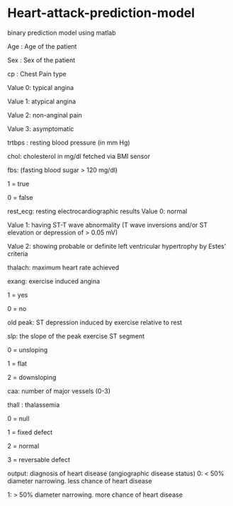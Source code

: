 # Heart-attack-prediction-model
binary prediction model using matlab

Age : Age of the patient

Sex : Sex of the patient

cp : Chest Pain type

Value 0: typical angina

Value 1: atypical angina

Value 2: non-anginal pain

Value 3: asymptomatic

trtbps : resting blood pressure (in mm Hg)

chol: cholesterol in mg/dl fetched via BMI sensor

fbs: (fasting blood sugar > 120 mg/dl)

1 = true

0 = false

rest_ecg: resting electrocardiographic results
Value 0: normal

Value 1: having ST-T wave abnormality (T wave inversions and/or ST elevation or depression of > 0.05 mV)

Value 2: showing probable or definite left ventricular hypertrophy by Estes' criteria

thalach: maximum heart rate achieved

exang: exercise induced angina

1 = yes

0 = no

old peak: ST depression induced by exercise relative to rest

slp: the slope of the peak exercise ST segment

0 = unsloping

1 = flat

2 = downsloping

caa: number of major vessels (0-3)

thall : thalassemia

0 = null

1 = fixed defect

2 = normal

3 = reversable defect

output: diagnosis of heart disease (angiographic disease status)
0: < 50% diameter narrowing. less chance of heart disease

1: > 50% diameter narrowing. more chance of heart disease
